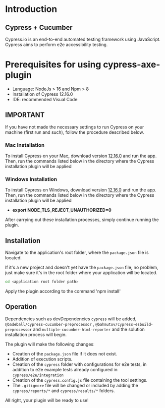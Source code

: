 # Introduction

## Cypress + Cucumber

Cypress.io is an end-to-end automated testing framework using JavaScript. Cypress aims to perform e2e accessibility testing.

# Prerequisites for using cypress-axe-plugin

- Language: NodeJs > 16 and Npm > 8
- Installation of Cypress 12.16.0
- IDE: recommended Visual Code

## IMPORTANT
If you have not made the necessary settings to run Cypress on your machine (first run and such), follow the procedure described below.

### Mac Installation
To install Cypress on your Mac, download version [12.16.0](https://download.cypress.io/desktop/12.16.0?platform=darwin&arch=x64) and run the app.
Then, run the commands listed below in the directory where the Cypress installation plugin will be applied

### Windows Installation
To install Cypress on Windows, download version [12.16.0](https://download.cypress.io/desktop/12.16.0?platform=win&arch=x64) and run the app.
Then, run the commands listed below in the directory where the Cypress installation plugin will be applied

- **export NODE_TLS_REJECT_UNAUTHORIZED=0**

After carrying out these installation processes, simply continue running the plugin.

## Installation

Navigate to the application's root folder, where the `package.json` file is located.

If it's a new project and doesn't yet have the `package.json` file, no problem, just make sure it's in the root folder where your application will be located.


```bash
cd <application root folder path>
```

Apply the plugin according to the command 'npm install'


## Operation
Dependencies such as devDependencies `cypress` will be added, `@badeball/cypress-cucumber-preprocessor` , `@bahmutov/cypress-esbuild-preprocessor` and `multiple-cucumber-html-reporter` and the solution installation process will begin.

The plugin will make the following changes:
- Creation of the `package.json` file if it does not exist.
- Addition of execution scripts.
- Creation of the `cypress` folder with configurations for e2e tests, in addition to e2e example tests already configured in `cypress/e2e/integration`
- Creation of the `cypress.config.js` file containing the tool settings.
- The `.gitignore` file will be changed or included by adding the `cypress/reports/*` and `cypress/results/*` folders.

All right, your plugin will be ready to use!